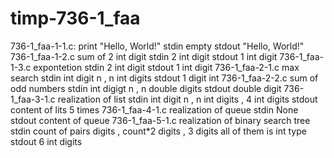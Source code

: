 # timp-736-1_faa
736-1_faa-1-1.c:
print "Hello, World!"
stdin empty
stdout "Hello, World!"
736-1_faa-1-2.c
sum of 2 int digit
stdin 2 int digit
stdout 1 int digit
736-1_faa-1-3.c
expontetion
stdin 2 int digit
stdout 1 int digit
736-1_faa-2-1.c
max search
stdin int digit n , n int digits
stdout 1 digit int
736-1_faa-2-2.c
sum of odd numbers
stdin int digigt n , n double digits
stdout double digit
736-1_faa-3-1.c
realization of list 
stdin int digit n , n int digits , 4 int digits
stdout content of lits 5 times
736-1_faa-4-1.c
realization of queue
stdin None
stdout content of queue 
736-1_faa-5-1.c
realization of binary search tree
stdin count of pairs digits , count*2 digits , 3 digits all of them is int type
stdout 6 int digits
